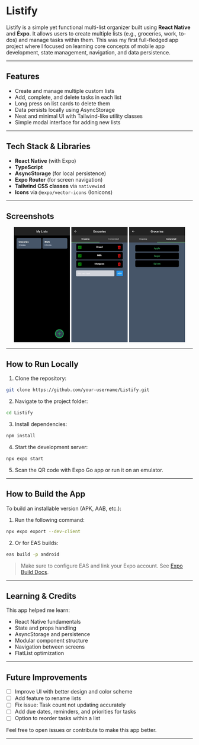 # Listify

Listify is a simple yet functional multi-list organizer built using **React Native** and **Expo**. It allows users to create multiple lists (e.g., groceries, work, to-dos) and manage tasks within them. This was my first full-fledged app project where I focused on learning core concepts of mobile app development, state management, navigation, and data persistence.

---

## Features

* Create and manage multiple custom lists
* Add, complete, and delete tasks in each list
* Long press on list cards to delete them
* Data persists locally using AsyncStorage
* Neat and minimal UI with Tailwind-like utility classes
* Simple modal interface for adding new lists

---

## Tech Stack & Libraries

* **React Native** (with Expo)
* **TypeScript**
* **AsyncStorage** (for local persistence)
* **Expo Router** (for screen navigation)
* **Tailwind CSS classes** via `nativewind`
* **Icons** via `@expo/vector-icons` (Ionicons)

---

## Screenshots


<p align="center">
  <img src="./screenshots/index.jpg" alt="Home Screen" width="30%" />
  <img src="./screenshots/ongoing.jpg" alt="Ongoing Tasks" width="30%" />
  <img src="screenshots/completed.jpg" alt="Completed Tasks" width="30%" />
</p>


---

## How to Run Locally

1. Clone the repository:

```bash
git clone https://github.com/your-username/Listify.git
```

2. Navigate to the project folder:

```bash
cd Listify
```

3. Install dependencies:

```bash
npm install
```

4. Start the development server:

```bash
npx expo start
```

5. Scan the QR code with Expo Go app or run it on an emulator.

---

## How to Build the App

To build an installable version (APK, AAB, etc.):

1. Run the following command:

```bash
npx expo export --dev-client
```

2. Or for EAS builds:

```bash
eas build -p android
```

> Make sure to configure EAS and link your Expo account. See [Expo Build Docs](https://docs.expo.dev/build/introduction/).

---

## Learning & Credits

This app helped me learn:

* React Native fundamentals
* State and props handling
* AsyncStorage and persistence
* Modular component structure
* Navigation between screens
* FlatList optimization

---

## Future Improvements

* [ ] Improve UI with better design and color scheme
* [ ] Add feature to rename lists
* [ ] Fix issue: Task count not updating accurately
* [ ] Add due dates, reminders, and priorities for tasks
* [ ] Option to reorder tasks within a list

Feel free to open issues or contribute to make this app better.

---
